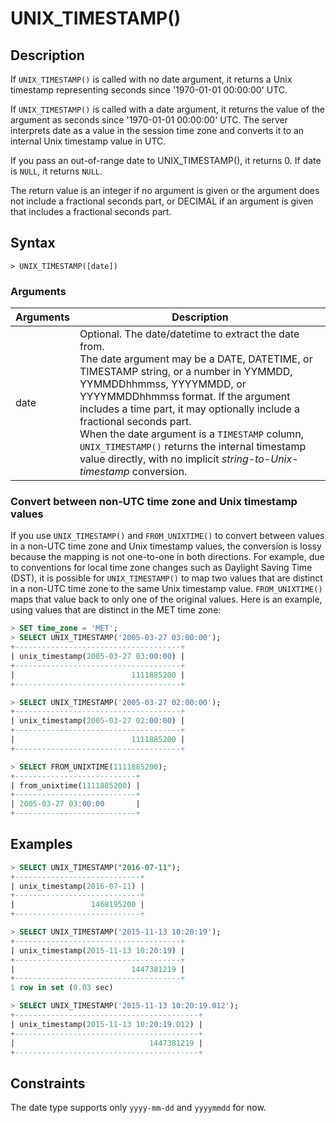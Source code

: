 # **UNIX_TIMESTAMP()**

## **Description**

If ``UNIX_TIMESTAMP()`` is called with no date argument, it returns a Unix timestamp representing seconds since '1970-01-01 00:00:00' UTC.

If ``UNIX_TIMESTAMP()`` is called with a date argument, it returns the value of the argument as seconds since '1970-01-01 00:00:00' UTC. The server interprets date as a value in the session time zone and converts it to an internal Unix timestamp value in UTC.  

If you pass an out-of-range date to UNIX_TIMESTAMP(), it returns 0. If date is ``NULL``, it returns ``NULL``.

The return value is an integer if no argument is given or the argument does not include a fractional seconds part, or DECIMAL if an argument is given that includes a fractional seconds part.

## **Syntax**

```
> UNIX_TIMESTAMP([date])
```

### **Arguments**

|  Arguments   | Description  |
|  ----  | ----  |
| date  | Optional. The date/datetime to extract the date from. <br>The date argument may be a DATE, DATETIME, or TIMESTAMP string, or a number in YYMMDD, YYMMDDhhmmss, YYYYMMDD, or YYYYMMDDhhmmss format. If the argument includes a time part, it may optionally include a fractional seconds part. <br>When the date argument is a ``TIMESTAMP`` column, ``UNIX_TIMESTAMP()`` returns the internal timestamp value directly, with no implicit *string-to-Unix-timestamp* conversion.|

### Convert between non-UTC time zone and Unix timestamp values

If you use `UNIX_TIMESTAMP()` and `FROM_UNIXTIME()` to convert between values in a non-UTC time zone and Unix timestamp values, the conversion is lossy because the mapping is not one-to-one in both directions. For example, due to conventions for local time zone changes such as Daylight Saving Time (DST), it is possible for `UNIX_TIMESTAMP()` to map two values that are distinct in a non-UTC time zone to the same Unix timestamp value. `FROM_UNIXTIME()` maps that value back to only one of the original values. Here is an example, using values that are distinct in the MET time zone:

```sql
> SET time_zone = 'MET';
> SELECT UNIX_TIMESTAMP('2005-03-27 03:00:00');
+-------------------------------------+
| unix_timestamp(2005-03-27 03:00:00) |
+-------------------------------------+
|                          1111885200 |
+-------------------------------------+

> SELECT UNIX_TIMESTAMP('2005-03-27 02:00:00');
+-------------------------------------+
| unix_timestamp(2005-03-27 02:00:00) |
+-------------------------------------+
|                          1111885200 |
+-------------------------------------+

> SELECT FROM_UNIXTIME(1111885200);
+---------------------------+
| from_unixtime(1111885200) |
+---------------------------+
| 2005-03-27 03:00:00       |
+---------------------------+
```

## **Examples**

```sql
> SELECT UNIX_TIMESTAMP("2016-07-11");
+----------------------------+
| unix_timestamp(2016-07-11) |
+----------------------------+
|                 1468195200 |
+----------------------------+

> SELECT UNIX_TIMESTAMP('2015-11-13 10:20:19');
+-------------------------------------+
| unix_timestamp(2015-11-13 10:20:19) |
+-------------------------------------+
|                          1447381219 |
+-------------------------------------+
1 row in set (0.03 sec)

> SELECT UNIX_TIMESTAMP('2015-11-13 10:20:19.012');
+-----------------------------------------+
| unix_timestamp(2015-11-13 10:20:19.012) |
+-----------------------------------------+
|                              1447381219 |
+-----------------------------------------+
```

## **Constraints**

The date type supports only `yyyy-mm-dd` and `yyyymmdd` for now.
